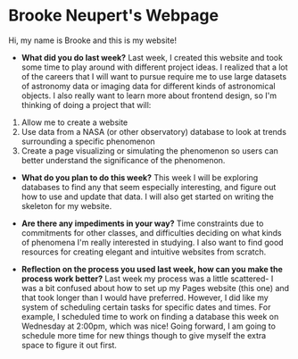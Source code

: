 # Brooke Neupert's Webpage
Hi, my name is Brooke and this is my website! 


- __What did you do last week?__ Last week, I created this website and took some time to play around with different project ideas. I realized that a lot of the careers that I will want to pursue require me to use large datasets of astronomy data or imaging data for different kinds of astronomical objects. I also really want to learn more about frontend design, so I'm thinking of doing a project that will:

 1. Allow me to create a website
 2. Use data from a NASA (or other observatory) database to look at trends surrounding a specific phenomenon
 3. Create a page visualizing or simulating the phenomenon so users can better understand the significance of the phenomenon.

- __What do you plan to do this week?__ This week I will be exploring databases to find any that seem especially interesting, and figure out how to use and update that data. I will also get started on writing the skeleton for my website.
  
- __Are there any impediments in your way?__ Time constraints due to commitments for other classes, and difficulties deciding on what kinds of phenomena I'm really interested in studying. I also want to find good resources for creating elegant and intuitive websites from scratch.

- __Reflection on the process you used last week, how can you make the process work better?__ Last week my process was a little scattered- I was a bit confused about how to set up my Pages website (this one) and that took longer than I would have preferred. However, I did like my system of scheduling certain tasks for specific dates and times. For example, I scheduled time to work on finding a database this week on Wednesday at 2:00pm, which was nice! Going forward, I am going to schedule more time for new things though to give myself the extra space to figure it out first.
